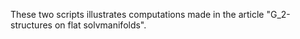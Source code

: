 These two scripts illustrates computations made in the article "G_2-structures on flat solvmanifolds".
